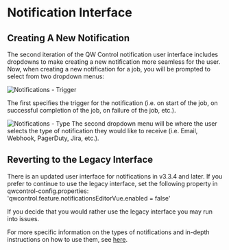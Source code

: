 # Notification Interface

## Creating A New Notification

The second iteration of the QW Control notification user interface includes dropdowns to make creating a new notification more seamless for the user. Now, when creating a new notification for a job, you will be prompted to select from two dropdown menus:

![Notifications - Trigger](~@assets/img/notification-ontrigger.png)

 The first specifies the trigger for the notification (i.e. on start of the job, on successful completion of the job, on failure of the job, etc.). 

![Notifications - Type](~@assets/img/notification-type.png)
 The second dropdown menu will be where the user selects the type of notification they would like to receive (i.e. Email, Webhook, PagerDuty, Jira, etc.). 

 ## Reverting to the Legacy Interface

 There is an updated user interface for notifications in v3.3.4 and later. If you prefer to continue to use the legacy interface, set the following property in qwcontrol-config.properties:
 'qwcontrol.feature.notificationsEditorVue.enabled = false'

 If you decide that you would rather use the legacy interface you may run into issues.

 For more specific information on the types of notifications and in-depth instructions on how to use them, see [here](/manual/job-plugins.md#notifications).